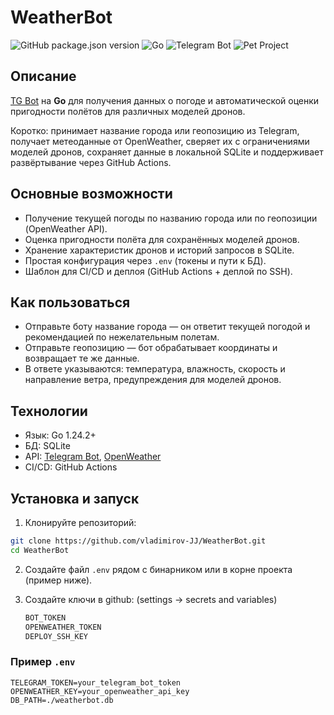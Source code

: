 # WeatherBot

![GitHub package.json version](https://img.shields.io/badge/version-1.0.3-blue)
![Go](https://img.shields.io/badge/go-1.24.2-blue)
![Telegram Bot](https://img.shields.io/badge/telegram_bot-blueviolet)
![Pet Project](https://img.shields.io/badge/pet--project-personal-brightgreen)

## Описание
[TG Bot](https://t.me/weather_from_name_bot) на **Go** для получения данных о погоде и автоматической оценки пригодности полётов для различных моделей дронов.

Коротко: принимает название города или геопозицию из Telegram, получает метеоданные от OpenWeather, сверяет их с ограничениями моделей дронов, сохраняет данные в локальной SQLite и поддерживает развёртывание через GitHub Actions.

## Основные возможности

- Получение текущей погоды по названию города или по геопозиции (OpenWeather API).
- Оценка пригодности полёта для сохранённых моделей дронов.
- Хранение характеристик дронов и историй запросов в SQLite.
- Простая конфигурация через `.env` (токены и пути к БД).
- Шаблон для CI/CD и деплоя (GitHub Actions + деплой по SSH).

## Как пользоваться

- Отправьте боту название города — он ответит текущей погодой и рекомендацией по нежелательным полетам.
- Отправьте геопозицию — бот обрабатывает координаты и возвращает те же данные.
- В ответе указываются: температура, влажность, скорость и направление ветра, предупреждения для моделей дронов.

## Технологии
- Язык: Go 1.24.2+
- БД: SQLite
- API: [Telegram Bot](https://github.com/go-telegram-bot-api/telegram-bot-api), [OpenWeather](https://openweathermap.org/)
- CI/CD: GitHub Actions

## Установка и запуск

1. Клонируйте репозиторий:

```bash
git clone https://github.com/vladimirov-JJ/WeatherBot.git
cd WeatherBot
```

2. Создайте файл `.env` рядом с бинарником или в корне проекта (пример ниже).

3. Создайте ключи в github: (settings -> secrets and variables)
   ```bash
   BOT_TOKEN
   OPENWEATHER_TOKEN
   DEPLOY_SSH_KEY

### Пример `.env`

```env
TELEGRAM_TOKEN=your_telegram_bot_token
OPENWEATHER_KEY=your_openweather_api_key
DB_PATH=./weatherbot.db